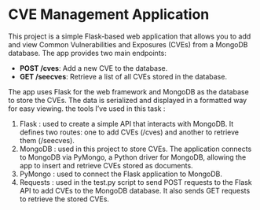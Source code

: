 # CVE Management Application

This project is a simple Flask-based web application that allows you to add and view Common Vulnerabilities and Exposures (CVEs) from a MongoDB database. The app provides two main endpoints:

- **POST /cves**: Add a new CVE to the database.
- **GET /seecves**: Retrieve a list of all CVEs stored in the database.

The app uses Flask for the web framework and MongoDB as the database to store the CVEs. The data is serialized and displayed in a formatted way for easy viewing.
 the tools I’ve used in this task : 
 1. Flask :  used to create a simple API that interacts with MongoDB. It defines two routes: one to add CVEs (/cves) and another to retrieve them (/seecves).
 2. MongoDB :  used in this project to store CVEs. The application connects to MongoDB via PyMongo, a Python driver for MongoDB, allowing the app to insert and retrieve CVEs stored as documents.
 3. PyMongo : used to connect the Flask application to MongoDB.
 4. Requests : used in the test.py script to send POST requests to the Flask API to add CVEs to the MongoDB database. It also sends GET requests to retrieve the stored CVEs.
    
